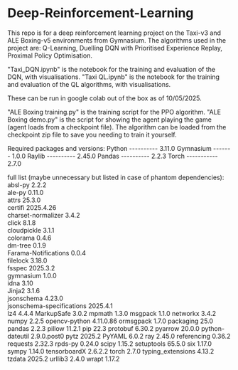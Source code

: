 # Deep-Reinforcement-Learning

This repo is for a deep reinforcement learning project on the Taxi-v3 and ALE Boxing-v5 environments from Gymnasium.
The algorithms used in the project are: Q-Learning, Duelling DQN with Prioritised Experience Replay, Proximal Policy Optimisation.


"Taxi_DQN.ipynb" is the notebook for the training and evaluation of the DQN, with visualisations.
"Taxi QL.ipynb" is the notebook for the training and evaluation of the QL algorithms, with visualisations.

These can be run in google colab out of the box as of 10/05/2025.

"ALE Boxing training.py" is the training script for the PPO algorithm.
"ALE Boxing demo.py" is the script for showing the agent playing the game (agent loads from a checkpoint file).
The algorithm can be loaded from the checkpoint zip file to save you needing to train it yourself. 

Required packages and versions:
Python ---------- 3.11.0
Gymnasium ------- 1.0.0
Raylib ---------- 2.45.0
Pandas ---------- 2.2.3
Torch ----------- 2.7.0

full list (maybe unnecessary but listed in case of phantom dependencies):
absl-py                   2.2.2      
ale-py                    0.11.0     
attrs                     25.3.0     
certifi                   2025.4.26  
charset-normalizer        3.4.2      
click                     8.1.8      
cloudpickle               3.1.1      
colorama                  0.4.6      
dm-tree                   0.1.9      
Farama-Notifications      0.0.4      
filelock                  3.18.0     
fsspec                    2025.3.2   
gymnasium                 1.0.0      
idna                      3.10       
Jinja2                    3.1.6      
jsonschema                4.23.0     
jsonschema-specifications 2025.4.1   
lz4                       4.4.4
MarkupSafe                3.0.2
mpmath                    1.3.0
msgpack                   1.1.0
networkx                  3.4.2
numpy                     2.2.5
opencv-python             4.11.0.86
ormsgpack                 1.7.0
packaging                 25.0
pandas                    2.2.3
pillow                    11.2.1
pip                       22.3
protobuf                  6.30.2
pyarrow                   20.0.0
python-dateutil           2.9.0.post0
pytz                      2025.2
PyYAML                    6.0.2
ray                       2.45.0
referencing               0.36.2
requests                  2.32.3
rpds-py                   0.24.0
scipy                     1.15.2
setuptools                65.5.0
six                       1.17.0
sympy                     1.14.0
tensorboardX              2.6.2.2
torch                     2.7.0
typing_extensions         4.13.2
tzdata                    2025.2
urllib3                   2.4.0
wrapt                     1.17.2

